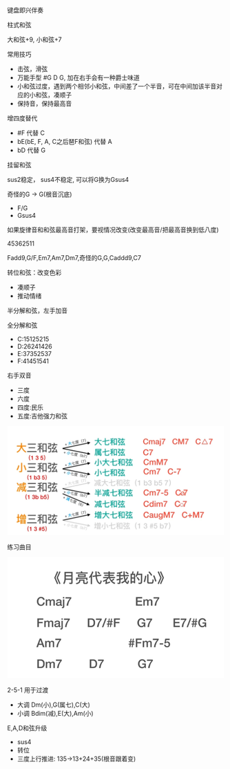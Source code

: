 键盘即兴伴奏

柱式和弦

大和弦+9, 小和弦+7

常用技巧

- 击弦，滑弦
- 万能手型 #G D G, 加在右手会有一种爵士味道
- 小和弦过度，遇到两个相邻小和弦，中间差了一个半音，可在中间加该半音对应的小和弦，凑顺子
- 保持音，保持最高音

增四度替代

- #F 代替 C
- bE(bE, F, A, C之后琶F和弦) 代替 A
- bD 代替 G


挂留和弦

sus2稳定， sus4不稳定, 可以将G换为Gsus4

奇怪的G -> G(根音沉底)

- F/G
- Gsus4

如果旋律音和和弦最高音打架，要视情况改变(改变最高音/把最高音换到低八度)

45362511

Fadd9,G/F,Em7,Am7,Dm7,奇怪的G,G,Caddd9,C7

转位和弦：改变色彩

- 凑顺子
- 推动情绪


半分解和弦，左手加音

全分解和弦

- C:15125215
- D:26241426
- E:37352537
- F:41451541 

右手双音

- 三度
- 六度
- 四度:民乐
- 五度:吉他强力和弦

![alt text](image.png)

练习曲目

![alt text](image-1.png)

2-5-1 用于过渡

- 大调 Dm(小),G(属七),C(大)
- 小调 Bdim(减),E(大),Am(小)

E,A,D和弦升级

- sus4
- 转位
- 三度上行推进: 135->13+24+35(根音跟着变)
